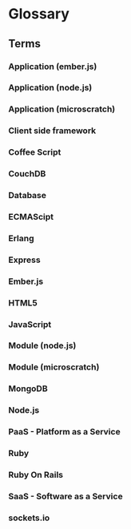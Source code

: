 # Glossary

## Terms

### Application (ember.js)

### Application (node.js)

### Application (microscratch)

### Client side framework

### Coffee Script

### CouchDB 

### Database

### ECMAScipt

### Erlang

### Express

### Ember.js

### HTML5

### JavaScript

### Module (node.js)

### Module (microscratch)

### MongoDB

### Node.js

### PaaS - Platform as a Service

### Ruby

### Ruby On Rails

### SaaS - Software as a Service

### sockets.io

